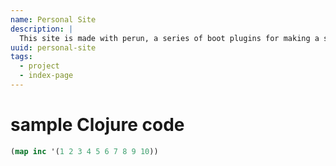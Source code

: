 ```yaml
---
name: Personal Site
description: |
  This site is made with perun, a series of boot plugins for making a static site.
uuid: personal-site
tags:
  - project
  - index-page
---
```

<link rel="stylesheet" type="text/css" href="https://storage.googleapis.com/app.klipse.tech/css/codemirror.css" />

# sample Clojure code

 ``` clj
 (map inc '(1 2 3 4 5 6 7 8 9 10))
 ```

 <script type="text/javascript">window.klipse_settings = {selector: '.lang-clj'};</script>
 <script src="https://storage.googleapis.com/app.klipse.tech/plugin/js/klipse_plugin.js"></script>
